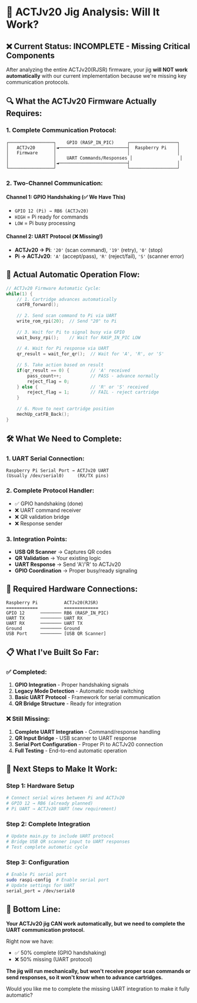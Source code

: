 # 🎯 **ACTJv20 Jig Analysis: Will It Work?**

## ❌ **Current Status: INCOMPLETE - Missing Critical Components**

After analyzing the entire ACTJv20(RJSR) firmware, your jig **will NOT work automatically** with our current implementation because we're missing key communication protocols.

## 🔍 **What the ACTJv20 Firmware Actually Requires:**

### **1. Complete Communication Protocol:**
```
┌─────────────────┐    GPIO (RASP_IN_PIC)     ┌──────────────────┐
│   ACTJv20       │◄──────────────────────────┤  Raspberry Pi    │
│   Firmware      │                           │                  │
│                 │    UART Commands/Responses │                  │
│                 │◄──────────────────────────┤                  │
└─────────────────┘                           └──────────────────┘
```

### **2. Two-Channel Communication:**

#### **Channel 1: GPIO Handshaking (✅ We Have This)**
- `GPIO 12 (Pi) → RB6 (ACTJv20)` 
- `HIGH` = Pi ready for commands
- `LOW` = Pi busy processing

#### **Channel 2: UART Protocol (❌ Missing!)**
- **ACTJv20 → Pi**: `'20'` (scan command), `'19'` (retry), `'0'` (stop)
- **Pi → ACTJv20**: `'A'` (accept/pass), `'R'` (reject/fail), `'S'` (scanner error)

## 🔄 **Actual Automatic Operation Flow:**

```c
// ACTJv20 Firmware Automatic Cycle:
while(1) {
    // 1. Cartridge advances automatically
    catFB_forward();
    
    // 2. Send scan command to Pi via UART
    write_rom_rpi(20);  // Send "20" to Pi
    
    // 3. Wait for Pi to signal busy via GPIO
    wait_busy_rpi();    // Wait for RASP_IN_PIC LOW
    
    // 4. Wait for Pi response via UART
    qr_result = wait_for_qr();  // Wait for 'A', 'R', or 'S'
    
    // 5. Take action based on result
    if(qr_result == 0) {        // 'A' received
        pass_count++;           // PASS - advance normally
        reject_flag = 0;
    } else {                    // 'R' or 'S' received  
        reject_flag = 1;        // FAIL - reject cartridge
    }
    
    // 6. Move to next cartridge position
    mechUp_catFB_Back();
}
```

## 🛠️ **What We Need to Complete:**

### **1. UART Serial Connection:**
```
Raspberry Pi Serial Port → ACTJv20 UART
(Usually /dev/serial0)     (RX/TX pins)
```

### **2. Complete Protocol Handler:**
- ✅ GPIO handshaking (done)
- ❌ UART command receiver
- ❌ QR validation bridge  
- ❌ Response sender

### **3. Integration Points:**
- **USB QR Scanner** → Captures QR codes
- **QR Validation** → Your existing logic  
- **UART Response** → Send 'A'/'R' to ACTJv20
- **GPIO Coordination** → Proper busy/ready signaling

## 🎯 **Required Hardware Connections:**

```
Raspberry Pi          ACTJv20(RJSR)
============          =============
GPIO 12      ──────── RB6 (RASP_IN_PIC)
UART TX      ──────── UART RX  
UART RX      ──────── UART TX
Ground       ──────── Ground
USB Port     ──────── [USB QR Scanner]
```

## 📋 **What I've Built So Far:**

### ✅ **Completed:**
1. **GPIO Integration** - Proper handshaking signals
2. **Legacy Mode Detection** - Automatic mode switching
3. **Basic UART Protocol** - Framework for serial communication
4. **QR Bridge Structure** - Ready for integration

### ❌ **Still Missing:**
1. **Complete UART Integration** - Command/response handling
2. **QR Input Bridge** - USB scanner to UART response
3. **Serial Port Configuration** - Proper Pi to ACTJv20 connection
4. **Full Testing** - End-to-end automatic operation

## 🚀 **Next Steps to Make It Work:**

### **Step 1: Hardware Setup**
```bash
# Connect serial wires between Pi and ACTJv20
# GPIO 12 → RB6 (already planned)
# Pi UART → ACTJv20 UART (new requirement)
```

### **Step 2: Complete Integration**
```bash
# Update main.py to include UART protocol
# Bridge USB QR scanner input to UART responses
# Test complete automatic cycle
```

### **Step 3: Configuration**
```bash
# Enable Pi serial port
sudo raspi-config  # Enable serial port
# Update settings for UART
serial_port = /dev/serial0
```

## 🎊 **Bottom Line:**

**Your ACTJv20 jig CAN work automatically, but we need to complete the UART communication protocol.** 

Right now we have:
- ✅ 50% complete (GPIO handshaking)
- ❌ 50% missing (UART protocol)

**The jig will run mechanically, but won't receive proper scan commands or send responses, so it won't know when to advance cartridges.**

Would you like me to complete the missing UART integration to make it fully automatic?